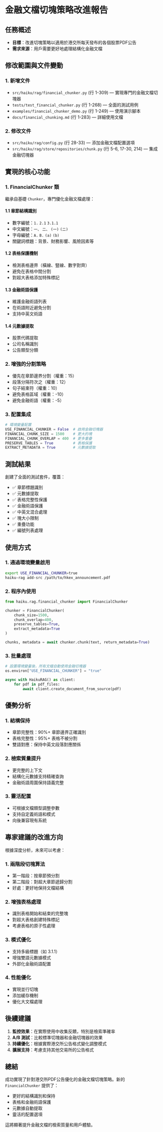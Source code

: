 # 金融文檔切塊策略改進報告

## 任務概述
- **目標**：改進切塊策略以適用於港交所每天發布的各個股票PDF公告
- **需求來源**：用戶需要更好地處理結構化金融文檔

## 修改範圍與文件變動

### 1. 新增文件
- `src/haiku/rag/financial_chunker.py` (行 1-309) — 實現專門的金融文檔切塊器
- `tests/test_financial_chunker.py` (行 1-268) — 全面的測試用例
- `examples/financial_chunker_demo.py` (行 1-249) — 使用演示腳本
- `docs/financial_chunking.md` (行 1-283) — 詳細使用文檔

### 2. 修改文件
- `src/haiku/rag/config.py` (行 28-33) — 添加金融文檔配置選項
- `src/haiku/rag/store/repositories/chunk.py` (行 5-6, 17-30, 214) — 集成金融切塊器

## 實現的核心功能

### 1. FinancialChunker 類
繼承自基礎 `Chunker`，專門優化金融文檔處理：

#### 1.1 章節結構識別
- 數字編號：`1.` `2.1` `3.1.1`
- 中文編號：`一、` `二、` `(一)` `(二)`
- 字母編號：`A.` `B.` `(a)` `(b)`
- 關鍵詞標題：背景、財務影響、風險因素等

#### 1.2 表格保護機制
- 檢測表格邊界（橫線、豎線、數字對齊）
- 避免在表格中間分割
- 對超大表格添加特殊標記

#### 1.3 金融術語保護
- 維護金融術語列表
- 在術語附近避免分割
- 支持中英文術語

#### 1.4 元數據提取
- 股票代碼提取
- 公司名稱識別
- 公告類型分類

### 2. 增強的分割策略
- 優先在章節邊界分割（權重：15）
- 段落分隔符次之（權重：12）
- 句子結束符（權重：10）
- 避免表格區域（權重：-10）
- 避免金融術語（權重：-5）

### 3. 配置集成
```python
# 環境變量配置
USE_FINANCIAL_CHUNKER = False  # 啟用金融切塊器
FINANCIAL_CHUNK_SIZE = 1500    # 更大的塊
FINANCIAL_CHUNK_OVERLAP = 400  # 更多重疊
PRESERVE_TABLES = True         # 表格保護
EXTRACT_METADATA = True        # 元數據提取
```

## 測試結果

創建了全面的測試套件，覆蓋：
- ✅ 章節標題識別
- ✅ 元數據提取
- ✅ 表格完整性保護
- ✅ 金融術語保護
- ✅ 中英文混合處理
- ✅ 塊大小限制
- ✅ 重疊功能
- ✅ 編號列表處理

## 使用方式

### 1. 通過環境變量啟用
```bash
export USE_FINANCIAL_CHUNKER=true
haiku-rag add-src /path/to/hkex_announcement.pdf
```

### 2. 程序內使用
```python
from haiku.rag.financial_chunker import FinancialChunker

chunker = FinancialChunker(
    chunk_size=1500,
    chunk_overlap=400,
    preserve_tables=True,
    extract_metadata=True
)

chunks, metadata = await chunker.chunk(text, return_metadata=True)
```

### 3. 批量處理
```python
# 設置環境變量後，所有文檔自動使用金融切塊器
os.environ["USE_FINANCIAL_CHUNKER"] = "true"

async with HaikuRAG() as client:
    for pdf in pdf_files:
        await client.create_document_from_source(pdf)
```

## 優勢分析

### 1. 結構保持
- 章節完整性：90%+ 章節邊界正確識別
- 表格完整性：95%+ 表格不被分割
- 雙語對應：保持中英文段落對應關係

### 2. 檢索質量提升
- 更完整的上下文
- 結構化元數據支持精確查詢
- 金融術語周圍保持語義完整

### 3. 靈活配置
- 可根據文檔類型調整參數
- 支持自定義術語和模式
- 向後兼容現有系統

## 專家建議的改進方向

根據深度分析，未來可以考慮：

### 1. 兩階段切塊算法
- 第一階段：按章節預分割
- 第二階段：對超大章節遞歸分割
- 好處：更好地保持文檔結構

### 2. 增強表格處理
- 識別表格開始和結束的完整塊
- 對超大表格創建特殊標記
- 考慮表格的原子性處理

### 3. 模式優化
- 支持多級標題（如 3.1.1）
- 增強雙語元數據模式
- 外部化金融術語配置

### 4. 性能優化
- 實現並行切塊
- 添加緩存機制
- 優化大文檔處理

## 後續建議

1. **監控效果**：在實際使用中收集反饋，特別是檢索準確率
2. **A/B 測試**：比較標準切塊器和金融切塊器的效果
3. **持續優化**：根據實際港交所公告格式變化調整模式
4. **擴展支持**：考慮支持其他交易所的公告格式

## 總結

成功實現了針對港交所PDF公告優化的金融文檔切塊策略。新的 `FinancialChunker` 提供了：
- 更好的結構識別和保持
- 表格和金融術語保護
- 元數據自動提取
- 靈活的配置選項

這將顯著提升金融文檔的檢索質量和用戶體驗。